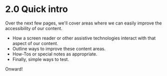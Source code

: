 # 2.0 Quick intro

Over the next few pages, we'll cover areas where we can easily improve the  accessibility of our content. 

* How a screen reader or other assistive technologies interact with that aspect of our content. 
* Outline ways to improve these content areas.
* How-Tos or special notes as appropriate.
*  Finally, simple ways to test.

Onward!

